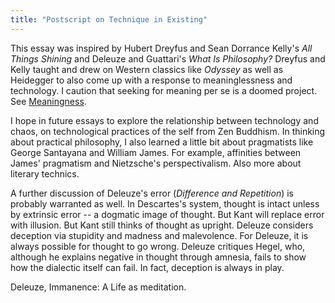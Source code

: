 ```yaml
---
title: "Postscript on Technique in Existing"
---
```


This essay was inspired by Hubert Dreyfus and Sean Dorrance Kelly's _All Things Shining_ and Deleuze and Guattari's _What Is Philosophy?_ Dreyfus and Kelly taught and drew on Western classics like _Odyssey_ as well as Heidegger to also come up with a response to meaninglessness and technology. I caution that seeking for meaning per se is a doomed project. See [Meaningness](https://meaningness.com/). 

I hope in future essays to explore the relationship between technology and chaos, on technological practices of the self from Zen Buddhism. In thinking about practical philosophy, I also learned a little bit about pragmatists like George Santayana and William James. For example, affinities between James' pragmatism and Nietzsche's perspectivalism. Also more about literary technics.

A further discussion of Deleuze's error (_Difference and Repetition_) is probably warranted as well. In Descartes's system, thought is intact unless by extrinsic error -- a dogmatic image of thought. But Kant will replace error with illusion. But Kant still thinks of thought as upright. Deleuze considers deception via stupidity and madness and malevolence. For Deleuze, it is always possible for thought to go wrong. Deleuze critiques Hegel, who, although he explains negative in thought through amnesia, fails to show how the dialectic itself can fail. In fact, deception is always in play. 

Deleuze, Immanence: A Life as meditation.
